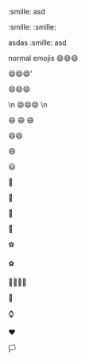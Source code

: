 
:smille: asd

:smille: :smille:

asdas :smille: asd

normal emojis :smile::smile::smile:

:smile::smile::smile:'

:smile::smile::smile:

\n :smile::smile::smile: \n

:smile: :smile: :smile:

:smile::smile:

:smile:

😃

🥵

🧿

🐶

🍏

⚽

⚽️

👨‍👩‍👧‍👦

🚗

⌚️

❤️

🏳️
